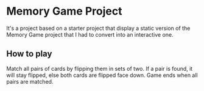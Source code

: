# Memory Game Project

It's a project based on a starter project that display a static version of the Memory Game project that I had to convert into an interactive one.

## How to play

Match all pairs of cards by flipping them in sets of two. If a pair is found, it will stay flipped, else both cards are flipped face down.
Game ends when all pairs are matched.
